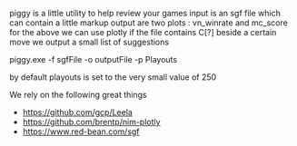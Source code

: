 piggy is a little utility to help review your games
input is an sgf file which can contain a little markup
output are two plots : vn_winrate and mc_score
for the above we can use plotly 
if the file contains C[?] beside a certain move we output a small list of suggestions

piggy.exe -f sgfFile -o outputFile -p Playouts

by default playouts is set to the very small value of 250

We rely on the following great things
* https://github.com/gcp/Leela
* https://github.com/brentp/nim-plotly
* https://www.red-bean.com/sgf

